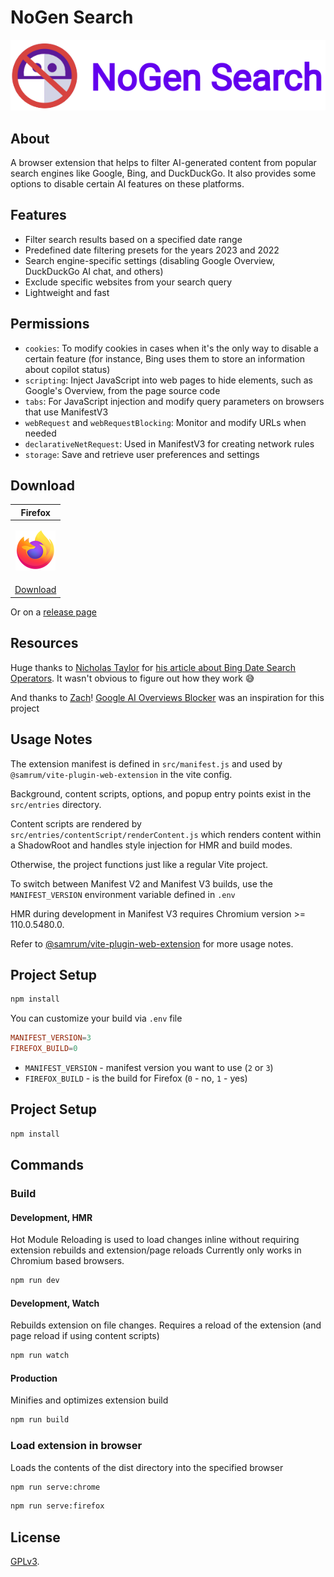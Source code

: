 # NoGen Search

![no-gen-search](img/brand.png)

## About

A browser extension that helps to filter AI-generated content from popular
search engines like Google, Bing, and DuckDuckGo. It also provides some options
to disable certain AI features on these platforms.

## Features

- Filter search results based on a specified date range
- Predefined date filtering presets for the years 2023 and 2022
- Search engine-specific settings (disabling Google Overview, DuckDuckGo AI chat, and others)
- Exclude specific websites from your search query
- Lightweight and fast

## Permissions

- `cookies`: To modify cookies in cases when it's the only way to disable a certain feature (for instance, Bing uses them to store an
  information about copilot status)
- `scripting`: Inject JavaScript into web pages to hide elements, such as Google's Overview, from the page source code
- `tabs`: For JavaScript injection and modify query parameters on browsers that use ManifestV3
- `webRequest` and `webRequestBlocking`: Monitor and modify URLs when needed
- `declarativeNetRequest`: Used in ManifestV3 for creating network rules
- `storage`: Save and retrieve user preferences and settings


## Download

|Firefox|
|---    |
|<p align="center"><a href="https://addons.mozilla.org/en-US/firefox/addon/nogen-search/" ><img src="img/firefox.png"></a></p>|<p align="center">|
|[Download](https://addons.mozilla.org/en-US/firefox/addon/nogen-search/)|

Or on a [release page](https://github.com/nuckle/nogen-search/releases/latest)

## Resources

Huge thanks to [Nicholas Taylor](https://nullhandle.org/) for [his article about Bing Date Search Operators](https://nullhandle.org/blog/2024-06-12-exploring-the-bing-date-search-operators.html). It wasn't obvious to figure out how they work 😅

And thanks to [Zach](https://github.com/zbarnz)! [Google AI Overviews Blocker](https://github.com/zbarnz/Google_AI_Overviews_Blocker) was an inspiration for this project

## Usage Notes

The extension manifest is defined in `src/manifest.js` and used by
`@samrum/vite-plugin-web-extension` in the vite config.

Background, content scripts, options, and popup entry points exist in the
`src/entries` directory.

Content scripts are rendered by `src/entries/contentScript/renderContent.js`
which renders content within a ShadowRoot and handles style injection for HMR
and build modes.

Otherwise, the project functions just like a regular Vite project.

To switch between Manifest V2 and Manifest V3 builds, use the `MANIFEST_VERSION`
environment variable defined in `.env`

HMR during development in Manifest V3 requires Chromium version >= 110.0.5480.0.

Refer to
[@samrum/vite-plugin-web-extension](https://github.com/samrum/vite-plugin-web-extension)
for more usage notes.

## Project Setup

```sh
npm install
```

You can customize your build via `.env` file

```conf
MANIFEST_VERSION=3
FIREFOX_BUILD=0
```

- `MANIFEST_VERSION` - manifest version you want to use (`2` or `3`)
- `FIREFOX_BUILD` - is the build for Firefox (`0` - no, `1` - yes)

## Project Setup

```sh
npm install
```

## Commands

### Build

#### Development, HMR

Hot Module Reloading is used to load changes inline without requiring extension
rebuilds and extension/page reloads Currently only works in Chromium based
browsers.

```sh
npm run dev
```

#### Development, Watch

Rebuilds extension on file changes. Requires a reload of the extension (and page
reload if using content scripts)

```sh
npm run watch
```

#### Production

Minifies and optimizes extension build

```sh
npm run build
```

### Load extension in browser

Loads the contents of the dist directory into the specified browser

```sh
npm run serve:chrome
```

```sh
npm run serve:firefox
```

## License

[GPLv3](LICENSE).
